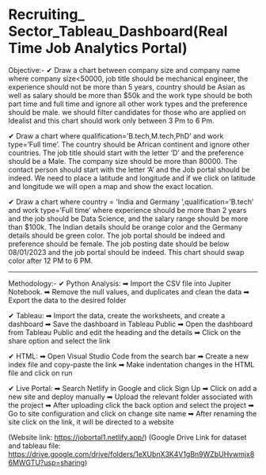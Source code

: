 # Recruiting_ Sector_Tableau_Dashboard(Real Time Job Analytics Portal)

Objective:- 
✔ Draw a chart between company size and company name where company size<50000, job title should be mechanical engineer, the experience should not be more than 5 years, country should be Asian as well as salary should be more than $50k and the work type should be both part time and full time and ignore all other work types and the preference should be male. we should filter candidates for those who are applied on Idealist and this chart should work only between 3 Pm to 6 Pm.

✔ Draw a chart where qualification=’B.tech,M.tech,PhD’ and work type=’Full time’. The country should be African continent and ignore other countries. The job title should start with the letter ‘D’ and the preference should be a Male. The company size should be more than 80000. The contact person should start with the letter ‘A’ and the Job portal should be indeed. We need to place a latitude and longitude and if we click on latitude and longitude we will open a map and show the exact location.

✔ Draw a chart where country = 'India and Germany ’,qualification=’B.tech’ and work type=’Full time’ where experience should be more than 2 years and the job should be Data Science, and the salary range should be more than $100k. The Indian details should be orange color and the Germany details should be green color. The job portal should be indeed and preference should be female. The job posting date should be below 08/01/2023 and the job portal should be indeed. This chart should swap color after 12 PM to 6 PM.

-------------------------------------------------------------------------------------------------------------------------------------------------------------------------------------------
Methodology:-
✔ Python Analysis:
   ➡ Import the CSV file into Jupiter Notebook. 
   ➡ Remove the null values, and duplicates and clean the data
   ➡ Export the data to the desired folder

✔ Tableau:
   ➡ Import the data, create the worksheets, and create a dashboard
   ➡ Save the dashboard in Tableau Public
   ➡ Open the dashboard from Tableau Public and edit the heading and the details
   ➡ Click on the share option and select the link

✔ HTML:
   ➡ Open Visual Studio Code from the search bar
   ➡ Create a new index file and copy-paste the link
   ➡ Make indentation changes in the HTML file and click on run

✔ Live Portal:
  ➡ Search Netlify in Google and click Sign Up
  ➡ Click on add a new site and deploy manually
  ➡ Upload the relevant folder associated with the project
  ➡ After uploading click the back option and select the project
  ➡ Go to site configuration and click on change site name
  ➡ After renaming the site click on the link, it will be directed to a website

(Website link: https://jobortal1.netlify.app/)
(Google Drive Link for dataset and tableau file: https://drive.google.com/drive/folders/1eXUbnX3K4V1gBn9WZbUHvwmjx86MWGTU?usp=sharing)
  
  
   

